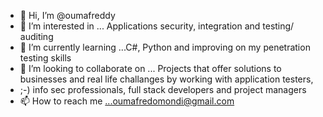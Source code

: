 - 👋 Hi, I’m @oumafreddy
- 👀 I’m interested in ... Applications security, integration and testing/ auditing 
- 🌱 I’m currently learning ...C#, Python and improving on my penetration testing skills
- 💞️ I’m looking to collaborate on ... Projects that offer solutions to businesses and real life challanges by working with application testers,
-    ;-) info sec professionals, full stack developers and project managers
- 📫 How to reach me ...oumafredomondi@gmail.com

<!---
oumafreddy/oumafreddy is a ✨ special ✨ repository because its `README.md` (this file) appears on your GitHub profile.
You can click the Preview link to take a look at your changes.
--->
